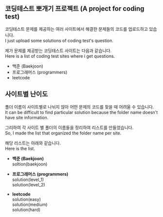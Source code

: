 ## 코딩테스트 뽀개기 프로젝트 (A project for coding test)

코딩테스트 문제를 제공하는 여러 사이트에서 해결한 문제들의 코드를 업로드하고 있습니다.  
I just upload some solutions of coding test's question.

제가 문제를 제공받는 코딩테스트 사이트는 다음과 같습니다.  
Here is a list of coding test sites where i get questions.

- 백준 (Baekjoon)
- 프로그래머스 (programmers)
- leetcode

## 사이트별 난이도

폴더 이름이 사이트별로 나뉘지 않아 어떤 문제의 코드를 찾을 때 어려울 수 있습니다.  
It can be difficult to find particular solution because the folder name doesn't have site information.

그리하여 각 사이트 별 폴더의 이름들을 정리하여 리스트를 만들었습니다.  
So, I made the list that organized the folder name per site.

해당 리스트는 아래와 같습니다.  
Here is the list.

- **백준 (Baekjoon)**  
  soltion(baekjoon)

- **프로그래머스 (programmers)**  
  solution(level_1)  
  solution(level_2)

- **leetcode**  
  solution(easy)  
  solution(medium)  
  solution(hard)
